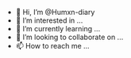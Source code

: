 - 👋 Hi, I’m @Humxn-diary
- 👀 I’m interested in ...
- 🌱 I’m currently learning ...
- 💞️ I’m looking to collaborate on ...
- 📫 How to reach me ...

<!---
Humxn-diary/Humxn-diary is a ✨ special ✨ repository because its `README.md` (this file) appears on your GitHub profile.
You can click the Preview link to take a look at your changes.
--->
